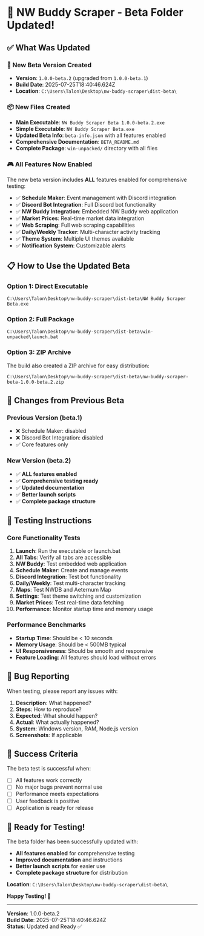 # 🎉 NW Buddy Scraper - Beta Folder Updated!

## ✅ What Was Updated

### 🚀 New Beta Version Created
- **Version**: `1.0.0-beta.2` (upgraded from `1.0.0-beta.1`)
- **Build Date**: 2025-07-25T18:40:46.624Z
- **Location**: `C:\Users\Talon\Desktop\nw-buddy-scraper\dist-beta\`

### 📦 New Files Created
- **Main Executable**: `NW Buddy Scraper Beta 1.0.0-beta.2.exe`
- **Simple Executable**: `NW Buddy Scraper Beta.exe`
- **Updated Beta Info**: `beta-info.json` with all features enabled
- **Comprehensive Documentation**: `BETA_README.md`
- **Complete Package**: `win-unpacked/` directory with all files

### 🎮 All Features Now Enabled
The new beta version includes **ALL** features enabled for comprehensive testing:

- ✅ **Schedule Maker**: Event management with Discord integration
- ✅ **Discord Bot Integration**: Full Discord bot functionality
- ✅ **NW Buddy Integration**: Embedded NW Buddy web application
- ✅ **Market Prices**: Real-time market data integration
- ✅ **Web Scraping**: Full web scraping capabilities
- ✅ **Daily/Weekly Tracker**: Multi-character activity tracking
- ✅ **Theme System**: Multiple UI themes available
- ✅ **Notification System**: Customizable alerts

## 📋 How to Use the Updated Beta

### Option 1: Direct Executable
```
C:\Users\Talon\Desktop\nw-buddy-scraper\dist-beta\NW Buddy Scraper Beta.exe
```

### Option 2: Full Package
```
C:\Users\Talon\Desktop\nw-buddy-scraper\dist-beta\win-unpacked\launch.bat
```

### Option 3: ZIP Archive
The build also created a ZIP archive for easy distribution:
```
C:\Users\Talon\Desktop\nw-buddy-scraper\dist-beta\nw-buddy-scraper-beta-1.0.0-beta.2.zip
```

## 🔄 Changes from Previous Beta

### Previous Version (beta.1)
- ❌ Schedule Maker: disabled
- ❌ Discord Bot Integration: disabled
- ✅ Core features only

### New Version (beta.2)
- ✅ **ALL features enabled**
- ✅ **Comprehensive testing ready**
- ✅ **Updated documentation**
- ✅ **Better launch scripts**
- ✅ **Complete package structure**

## 🧪 Testing Instructions

### Core Functionality Tests
1. **Launch**: Run the executable or launch.bat
2. **All Tabs**: Verify all tabs are accessible
3. **NW Buddy**: Test embedded web application
4. **Schedule Maker**: Create and manage events
5. **Discord Integration**: Test bot functionality
6. **Daily/Weekly**: Test multi-character tracking
7. **Maps**: Test NWDB and Aeternum Map
8. **Settings**: Test theme switching and customization
9. **Market Prices**: Test real-time data fetching
10. **Performance**: Monitor startup time and memory usage

### Performance Benchmarks
- **Startup Time**: Should be < 10 seconds
- **Memory Usage**: Should be < 500MB typical
- **UI Responsiveness**: Should be smooth and responsive
- **Feature Loading**: All features should load without errors

## 📝 Bug Reporting

When testing, please report any issues with:
1. **Description**: What happened?
2. **Steps**: How to reproduce?
3. **Expected**: What should happen?
4. **Actual**: What actually happened?
5. **System**: Windows version, RAM, Node.js version
6. **Screenshots**: If applicable

## 🎯 Success Criteria

The beta test is successful when:
- [ ] All features work correctly
- [ ] No major bugs prevent normal use
- [ ] Performance meets expectations
- [ ] User feedback is positive
- [ ] Application is ready for release

## 🚀 Ready for Testing!

The beta folder has been successfully updated with:
- **All features enabled** for comprehensive testing
- **Improved documentation** and instructions
- **Better launch scripts** for easier use
- **Complete package structure** for distribution

**Location**: `C:\Users\Talon\Desktop\nw-buddy-scraper\dist-beta\`

**Happy Testing! 🎉**

---

**Version**: 1.0.0-beta.2  
**Build Date**: 2025-07-25T18:40:46.624Z  
**Status**: Updated and Ready ✅ 
